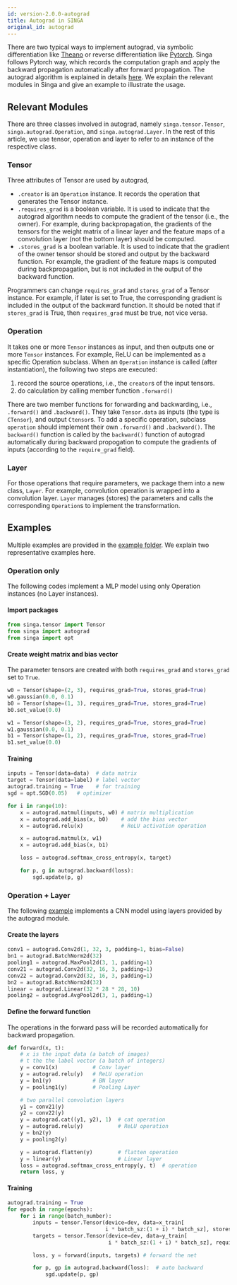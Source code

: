 ```yaml
---
id: version-2.0.0-autograd
title: Autograd in SINGA
original_id: autograd
---
```


<!--- Licensed to the Apache Software Foundation (ASF) under one or more contributor license agreements.  See the NOTICE file distributed with this work for additional information regarding copyright ownership.  The ASF licenses this file to you under the Apache License, Version 2.0 (the "License"); you may not use this file except in compliance with the License.  You may obtain a copy of the License at http://www.apache.org/licenses/LICENSE-2.0 Unless required by applicable law or agreed to in writing, software distributed under the License is distributed on an "AS IS" BASIS, WITHOUT WARRANTIES OR CONDITIONS OF ANY KIND, either express or implied.  See the License for the specific language governing permissions and limitations under the License.  -->

There are two typical ways to implement autograd, via symbolic differentiation like [Theano](http://deeplearning.net/software/theano/index.html) or reverse differentiation like [Pytorch](https://pytorch.org/docs/stable/notes/autograd.html). Singa follows Pytorch way, which records the computation graph and apply the backward propagation automatically after forward propagation. The autograd algorithm is explained in details [here](https://pytorch.org/docs/stable/notes/autograd.html). We explain the relevant modules in Singa and give an example to illustrate the usage.

## Relevant Modules

There are three classes involved in autograd, namely `singa.tensor.Tensor`, `singa.autograd.Operation`, and `singa.autograd.Layer`. In the rest of this article, we use tensor, operation and layer to refer to an instance of the respective class.

### Tensor

Three attributes of Tensor are used by autograd,

- `.creator` is an `Operation` instance. It records the operation that generates the Tensor instance.
- `.requires_grad` is a boolean variable. It is used to indicate that the autograd algorithm needs to compute the gradient of the tensor (i.e., the owner). For example, during backpropagation, the gradients of the tensors for the weight matrix of a linear layer and the feature maps of a convolution layer (not the bottom layer) should be computed.
- `.stores_grad` is a boolean variable. It is used to indicate that the gradient of the owner tensor should be stored and output by the backward function. For example, the gradient of the feature maps is computed during backpropagation, but is not included in the output of the backward function.

Programmers can change `requires_grad` and `stores_grad` of a Tensor instance. For example, if later is set to True, the corresponding gradient is included in the output of the backward function. It should be noted that if `stores_grad` is True, then `requires_grad` must be true, not vice versa.

### Operation

It takes one or more `Tensor` instances as input, and then outputs one or more `Tensor` instances. For example, ReLU can be implemented as a specific Operation subclass. When an `Operation` instance is called (after instantiation), the following two steps are executed:

1. record the source operations, i.e., the `creator`s of the input tensors.
2. do calculation by calling member function `.forward()`

There are two member functions for forwarding and backwarding, i.e., `.forward()` and `.backward()`. They take `Tensor.data` as inputs (the type is `CTensor`), and output `Ctensor`s. To add a specific operation, subclass `operation` should implement their own `.forward()` and `.backward()`. The `backward()` function is called by the `backward()` function of autograd automatically during backward propogation to compute the gradients of inputs (according to the `require_grad` field).

### Layer

For those operations that require parameters, we package them into a new class, `Layer`. For example, convolution operation is wrapped into a convolution layer. `Layer` manages (stores) the parameters and calls the corresponding `Operation`s to implement the transformation.

## Examples

Multiple examples are provided in the [example folder](https://github.com/apache/singa/tree/master/examples/autograd). We explain two representative examples here.

### Operation only

The following codes implement a MLP model using only Operation instances (no Layer instances).

#### Import packages

```python
from singa.tensor import Tensor
from singa import autograd
from singa import opt
```

#### Create weight matrix and bias vector

The parameter tensors are created with both `requires_grad` and `stores_grad` set to `True`.

```python
w0 = Tensor(shape=(2, 3), requires_grad=True, stores_grad=True)
w0.gaussian(0.0, 0.1)
b0 = Tensor(shape=(1, 3), requires_grad=True, stores_grad=True)
b0.set_value(0.0)

w1 = Tensor(shape=(3, 2), requires_grad=True, stores_grad=True)
w1.gaussian(0.0, 0.1)
b1 = Tensor(shape=(1, 2), requires_grad=True, stores_grad=True)
b1.set_value(0.0)
```

#### Training

```python
inputs = Tensor(data=data)  # data matrix
target = Tensor(data=label) # label vector
autograd.training = True    # for training
sgd = opt.SGD(0.05)   # optimizer

for i in range(10):
    x = autograd.matmul(inputs, w0) # matrix multiplication
    x = autograd.add_bias(x, b0)    # add the bias vector
    x = autograd.relu(x)            # ReLU activation operation

    x = autograd.matmul(x, w1)
    x = autograd.add_bias(x, b1)

    loss = autograd.softmax_cross_entropy(x, target)

    for p, g in autograd.backward(loss):
        sgd.update(p, g)
```

### Operation + Layer

The following [example](https://github.com/apache/singa/blob/master/examples/autograd/mnist_cnn.py) implements a CNN model using layers provided by the autograd module.

#### Create the layers

```python
conv1 = autograd.Conv2d(1, 32, 3, padding=1, bias=False)
bn1 = autograd.BatchNorm2d(32)
pooling1 = autograd.MaxPool2d(3, 1, padding=1)
conv21 = autograd.Conv2d(32, 16, 3, padding=1)
conv22 = autograd.Conv2d(32, 16, 3, padding=1)
bn2 = autograd.BatchNorm2d(32)
linear = autograd.Linear(32 * 28 * 28, 10)
pooling2 = autograd.AvgPool2d(3, 1, padding=1)
```

#### Define the forward function

The operations in the forward pass will be recorded automatically for backward propagation.

```python
def forward(x, t):
    # x is the input data (a batch of images)
    # t the the label vector (a batch of integers)
    y = conv1(x)           # Conv layer
    y = autograd.relu(y)   # ReLU operation
    y = bn1(y)             # BN layer
    y = pooling1(y)        # Pooling Layer

    # two parallel convolution layers
    y1 = conv21(y)
    y2 = conv22(y)
    y = autograd.cat((y1, y2), 1)  # cat operation
    y = autograd.relu(y)           # ReLU operation
    y = bn2(y)
    y = pooling2(y)

    y = autograd.flatten(y)        # flatten operation
    y = linear(y)                  # Linear layer
    loss = autograd.softmax_cross_entropy(y, t)  # operation
    return loss, y
```

#### Training

```python
autograd.training = True
for epoch in range(epochs):
    for i in range(batch_number):
        inputs = tensor.Tensor(device=dev, data=x_train[
                               i * batch_sz:(1 + i) * batch_sz], stores_grad=False)
        targets = tensor.Tensor(device=dev, data=y_train[
                                i * batch_sz:(1 + i) * batch_sz], requires_grad=False, stores_grad=False)

        loss, y = forward(inputs, targets) # forward the net

        for p, gp in autograd.backward(loss):  # auto backward
            sgd.update(p, gp)
```
